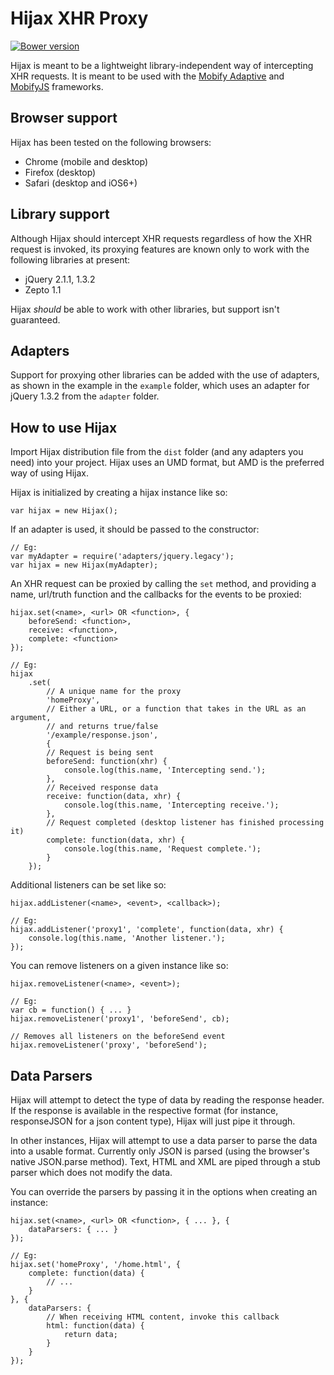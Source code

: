 # Hijax XHR Proxy

[![Bower version](https://badge.fury.io/bo/hijax.svg)](http://badge.fury.io/bo/hijax)

Hijax is meant to be a lightweight library-independent way of intercepting XHR
requests. It is meant to be used with the
[Mobify Adaptive](https://github.com/mobify/adaptivejs) and
[MobifyJS](https://github.com/mobify/mobifyjs) frameworks.

## Browser support
Hijax has been tested on the following browsers:

- Chrome (mobile and desktop)
- Firefox (desktop)
- Safari (desktop and iOS6+)

## Library support
Although Hijax should intercept XHR requests regardless of how the XHR request
is invoked, its proxying features are known only to work with the following
libraries at present:

- jQuery 2.1.1, 1.3.2
- Zepto 1.1

Hijax *should* be able to work with other libraries, but support isn't
guaranteed.

## Adapters
Support for proxying other libraries can be added with the use of adapters, as
shown in the example in the `example` folder, which uses an adapter for jQuery
1.3.2 from the `adapter` folder.

## How to use Hijax
Import Hijax distribution file from the `dist` folder (and any adapters you
need) into your project. Hijax uses an UMD format, but AMD is the preferred way
of using Hijax.

Hijax is initialized by creating a hijax instance like so:

    var hijax = new Hijax();

If an adapter is used, it should be passed to the constructor:

    // Eg:
    var myAdapter = require('adapters/jquery.legacy');
    var hijax = new Hijax(myAdapter);

An XHR request can be proxied by calling the `set` method, and providing a name,
url/truth function and the callbacks for the events to be proxied:

    hijax.set(<name>, <url> OR <function>, {
        beforeSend: <function>, 
        receive: <function>,
        complete: <function> 
    });

    // Eg:
    hijax
        .set(
            // A unique name for the proxy
            'homeProxy',
            // Either a URL, or a function that takes in the URL as an argument,
            // and returns true/false
            '/example/response.json',
            {
            // Request is being sent
            beforeSend: function(xhr) {
                console.log(this.name, 'Intercepting send.');
            },
            // Received response data
            receive: function(data, xhr) {
                console.log(this.name, 'Intercepting receive.');
            },
            // Request completed (desktop listener has finished processing it)
            complete: function(data, xhr) {
                console.log(this.name, 'Request complete.');
            }
        });

Additional listeners can be set like so:

    hijax.addListener(<name>, <event>, <callback>);

    // Eg:
    hijax.addListener('proxy1', 'complete', function(data, xhr) {
        console.log(this.name, 'Another listener.');
    });

You can remove listeners on a given instance like so:

    hijax.removeListener(<name>, <event>);

    // Eg:
    var cb = function() { ... }
    hijax.removeListener('proxy1', 'beforeSend', cb);

    // Removes all listeners on the beforeSend event
    hijax.removeListener('proxy', 'beforeSend');

## Data Parsers
Hijax will attempt to detect the type of data by reading the response header. If
the response is available in the respective format (for instance, responseJSON
for a json content type), Hijax will just pipe it through.

In other instances, Hijax will attempt to use a data parser to parse the data
into a usable format. Currently only JSON is parsed (using the browser's native
JSON.parse method). Text, HTML and XML are piped through a stub parser which
does not modify the data.

You can override the parsers by passing it in the options when creating an
instance:

    hijax.set(<name>, <url> OR <function>, { ... }, {
        dataParsers: { ... }
    });

    // Eg:
    hijax.set('homeProxy', '/home.html', {
        complete: function(data) {
            // ...
        }
    }, {
        dataParsers: {
            // When receiving HTML content, invoke this callback
            html: function(data) {
                return data;
            }
        }
    });
